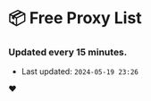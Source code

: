 # :package: Free Proxy List
### Updated every 15 minutes.

- Last updated: `2024-05-19 23:26`

:heart:
